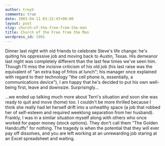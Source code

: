 ```yaml
---
author: troyh
comments: true
date: 2003-04-11 03:22:47+00:00
layout: post
slug: church-of-the-free-from-the-man
title: Church of the Free from the Man
wordpress_id: 1991
---
```


Dinner last night with old friends to celebrate Steve's life change: he's quiting his oppressive job and moving back to Austin, Texas.  His demeanor last night was completely different than the last few times we've seen him.  Though I'll miss the incisive criticism of his old job (his last raise was the equivalent of "an extra bag of fritos at lunch"; his manager once explained with regard to their technology "the cell phone is, essentially, a communications device"), I am happy that he's decided to put his own well-being first, leave and downsize.  Surprisingly...
<!-- more -->
...we ended up talking much more about Terri's situation and soon she was ready to quit and move (home) too.  I couldn't be more thrilled because I think she really had let herself drift into a unhealthy space (a job that robbed her of self-esteem and required weeklong separation from her husband).
Frankly, I was in a similar situation myself along with others who once worked for paper money (stock options).   They don't call them "The Golden Handcuffs" for nothing.  The tragedy is when the potential that they will ever pay off dissolves, and you are left working at an unrewarding job staring at an Excel spreadsheet and waiting.

